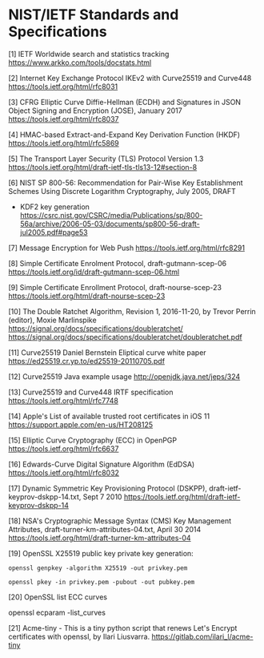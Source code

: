 # NIST/IETF Standards and Specifications 

[1] IETF Worldwide search and statistics tracking
https://www.arkko.com/tools/docstats.html

[2] Internet Key Exchange Protocol IKEv2 with Curve25519 and Curve448
https://tools.ietf.org/html/rfc8031

[3] CFRG Elliptic Curve Diffie-Hellman (ECDH) and Signatures in JSON Object Signing and Encryption (JOSE), January 2017
https://tools.ietf.org/html/rfc8037

[4] HMAC-based Extract-and-Expand Key Derivation Function (HKDF)
https://tools.ietf.org/html/rfc5869

[5] The Transport Layer Security (TLS) Protocol Version 1.3
https://tools.ietf.org/html/draft-ietf-tls-tls13-12#section-8

[6] NIST SP 800-56: Recommendation for Pair-Wise Key Establishment Schemes Using Discrete Logarithm Cryptography, July 2005, DRAFT
- KDF2 key generation 
https://csrc.nist.gov/CSRC/media/Publications/sp/800-56a/archive/2006-05-03/documents/sp800-56-draft-jul2005.pdf#page53

[7] Message Encryption for Web Push
https://tools.ietf.org/html/rfc8291

[8] Simple Certificate Enrolment Protocol, draft-gutmann-scep-06
https://tools.ietf.org/id/draft-gutmann-scep-06.html

[9] Simple Certificate Enrollment Protocol, draft-nourse-scep-23
https://tools.ietf.org/html/draft-nourse-scep-23

[10] The Double Ratchet Algorithm, Revision 1, 2016-11-20, by Trevor Perrin (editor), Moxie Marlinspike
https://signal.org/docs/specifications/doubleratchet/
https://signal.org/docs/specifications/doubleratchet/doubleratchet.pdf

[11] Curve25519 Daniel Bernstein Eliptical curve white paper
https://ed25519.cr.yp.to/ed25519-20110705.pdf

[12] Curve25519 Java example usage
http://openjdk.java.net/jeps/324

[13] Curve25519 and Curve448 IRTF specification
https://tools.ietf.org/html/rfc7748

[14] Apple's List of available trusted root certificates in iOS 11
https://support.apple.com/en-us/HT208125

[15] Elliptic Curve Cryptography (ECC) in OpenPGP
https://tools.ietf.org/html/rfc6637

[16] Edwards-Curve Digital Signature Algorithm (EdDSA)
https://tools.ietf.org/html/rfc8032

[17] Dynamic Symmetric Key Provisioning Protocol (DSKPP), draft-ietf-keyprov-dskpp-14.txt, Sept 7 2010
https://tools.ietf.org/html/draft-ietf-keyprov-dskpp-14

[18] NSA's Cryptographic Message Syntax (CMS) Key Management Attributes, draft-turner-km-attributes-04.txt, April 30 2014
https://tools.ietf.org/html/draft-turner-km-attributes-04

[19] OpenSSL X25519 public key private key generation:

    openssl genpkey -algorithm X25519 -out privkey.pem
  
    openssl pkey -in privkey.pem -pubout -out pubkey.pem
    
[20] OpenSSL list ECC curves

openssl ecparam -list_curves

[21] Acme-tiny - This is a tiny python script that renews Let's Encrypt certificates with openssl, by Ilari Liusvarra.
https://gitlab.com/ilari_l/acme-tiny


